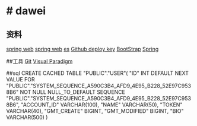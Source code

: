 # #   dawei

##  资料
[spring web](http://spring.io/guides)
[spring web](https://spring.io/guides/gs/serving-web-content/)
[es](https://elasticsearch.cn/explore)
[Github deploy key](https://developer.github.com/v3/guides/managing-deploy-keys/#deploy-keys)
[BootStrap](https://v3.bootcss.com/getting-started/)
[Spring]()

##工具
[Git](https://git-scm.com/dowload)
[Visual Paradigm](https://www.visual-paradigm.com)

##sql
CREATE CACHED TABLE "PUBLIC"."USER"(
    "ID" INT DEFAULT NEXT VALUE FOR "PUBLIC"."SYSTEM_SEQUENCE_A590C3B4_AFD9_4E95_B228_52E97C9538B6" NOT NULL NULL_TO_DEFAULT SEQUENCE "PUBLIC"."SYSTEM_SEQUENCE_A590C3B4_AFD9_4E95_B228_52E97C9538B6",
    "ACCOUNT_ID" VARCHAR(100),
    "NAME" VARCHAR(50),
    "TOKEN" VARCHAR(40),
    "GMT_CREATE" BIGINT,
    "GMT_MODIFIED" BIGINT,
    "BIO" VARCHAR(500)
)
